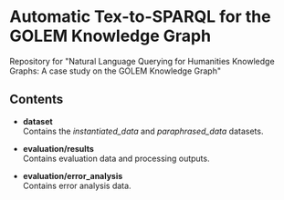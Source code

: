 # Automatic Tex-to-SPARQL for the GOLEM Knowledge Graph

Repository for "Natural Language Querying for Humanities Knowledge Graphs: A case study on the GOLEM Knowledge Graph"

## Contents

- **dataset**  
  Contains the _instantiated_data_ and _paraphrased_data_ datasets.
  
- **evaluation/results**  
  Contains evaluation data and processing outputs.

- **evaluation/error_analysis**  
  Contains error analysis data.
